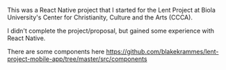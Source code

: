 This was a React Native project that I started for the Lent Project at Biola University's Center for Christianity, Culture and the Arts (CCCA).

I didn't complete the project/proposal, but gained some experience with React Native.

There are some components here https://github.com/blakekrammes/lent-project-mobile-app/tree/master/src/components
